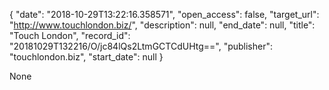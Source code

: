 {
  "date": "2018-10-29T13:22:16.358571", 
  "open_access": false, 
  "target_url": "http://www.touchlondon.biz/", 
  "description": null, 
  "end_date": null, 
  "title": "Touch London", 
  "record_id": "20181029T132216/O/jc84lQs2LtmGCTCdUHtg==", 
  "publisher": "touchlondon.biz", 
  "start_date": null
}

None